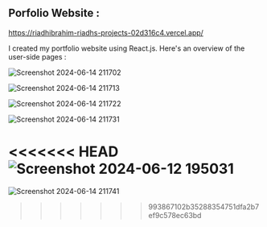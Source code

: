 ## Porfolio Website :

https://riadhibrahim-riadhs-projects-02d316c4.vercel.app/

I created my portfolio website using React.js. Here's an overview of the user-side pages :



![Screenshot 2024-06-14 211702](https://github.com/Riadh-Ibrahim/e-Portfolio/assets/110717872/943e88d3-efb1-4be2-ae70-d8f180790138)


![Screenshot 2024-06-14 211713](https://github.com/Riadh-Ibrahim/e-Portfolio/assets/110717872/43f94786-2a6b-45b0-a079-40681e799c7d)


![Screenshot 2024-06-14 211722](https://github.com/Riadh-Ibrahim/e-Portfolio/assets/110717872/de225887-342e-42e5-9ba5-2626c910f3fd)


![Screenshot 2024-06-14 211731](https://github.com/Riadh-Ibrahim/e-Portfolio/assets/110717872/65d7ed11-3eff-4487-8d71-c986c77dcecc)


<<<<<<< HEAD
![Screenshot 2024-06-12 195031](https://github.com/Riadh-Ibrahim/My-Portfolio-website/assets/110717872/0b604dc9-8bf5-41f5-bb14-bbeae8067ee6)
=======

![Screenshot 2024-06-14 211741](https://github.com/Riadh-Ibrahim/e-Portfolio/assets/110717872/c321fa13-50e5-403f-a170-ceff41a229f0)
>>>>>>> 993867102b35288354751dfa2b7ef9c578ec63bd
